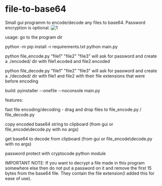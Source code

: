 # file-to-base64
Small gui programm to encode/decode any files to base64. Password encryption is optional.
![1](https://user-images.githubusercontent.com/110969821/183854202-1bfc92ff-18f2-4ff7-b4e3-22032499ac95.png)

usage:
go to the program dir

python -m pip install -r requirements.txt
python main.py

python file_encode.py "file1" "file2" "file3"
will ask for password and create a ./encoded/ dir with file1.ecoded and file2.encoded

python file_decode.py "file1" "file2" "file3"
will ask for password and create a ./decoded/ dir with file1 and file2 with their file extensions that were before encoding

build:
pyinstaller --onefile --noconsole main.py


features: 

fast file encoding/decoding - drag and drop files to file_encode.py  / file_decode.py

copy encoded base64 string to clipboard (from gui or file_encode\decode.py with no args)

get base64 to decode from clipboard (from gui or file_encode\decode.py with no args)

password protect with cryptocode python module

IMPORTANT NOTE:
If you want to decrypt a file made in this program somewhere else then do not put a password on it and remove the first 15 bytes from the base64 file. They contain the file extension(I added this for ease of use).
